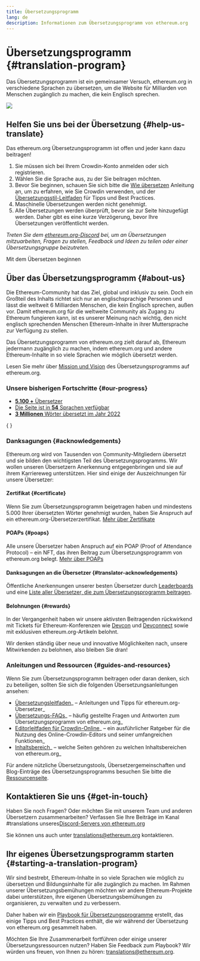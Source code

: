 ```yaml
---
title: Übersetzungsprogramm
lang: de
description: Informationen zum Übersetzungsprogramm von ethereum.org
---
```


# Übersetzungsprogramm \{#translation-program}

Das Übersetzungsprogramm ist ein gemeinsamer Versuch, ethereum.org in verschiedene Sprachen zu übersetzen, um die Website für Milliarden von Menschen zugänglich zu machen, die kein Englisch sprechen.

![](./enterprise-eth.png)

## Helfen Sie uns bei der Übersetzung \{#help-us-translate}

Das ethereum.org Übersetzungsprogramm ist offen und jeder kann dazu beitragen!

1. Sie müssen sich bei Ihrem Crowdin-Konto anmelden oder sich registrieren.
2. Wählen Sie die Sprache aus, zu der Sie beitragen möchten.
3. Bevor Sie beginnen, schauen Sie sich bitte die [Wie übersetzen](/contributing/translation-program/how-to-translate/) Anleitung an, um zu erfahren, wie Sie Crowdin verwenden, und der [Übersetzungsstil-Leitfaden](/contributing/translation-program/translators-guide/) für Tipps und Best Practices.
4. Maschinelle Übersetzungen werden nicht genehmigt.
5. Alle Übersetzungen werden überprüft, bevor sie zur Seite hinzugefügt werden. Daher gibt es eine kurze Verzögerung, bevor Ihre Übersetzungen veröffentlicht werden.

_Treten Sie dem [ethereum.org-Discord](/discord/) bei, um an Übersetzungen mitzuarbeiten, Fragen zu stellen, Feedback und Ideen zu teilen oder einer Übersetzungsgruppe beizutreten._

<ButtonLink to="https://crowdin.com/project/ethereum-org/">
  Mit dem Übersetzen beginnen
</ButtonLink>

## Über das Übersetzungsprogramm \{#about-us}

Die Ethereum-Community hat das Ziel, global und inklusiv zu sein. Doch ein Großteil des Inhalts richtet sich nur an englischsprachige Personen und lässt die weltweit 6 Milliarden Menschen, die kein Englisch sprechen, außen vor. Damit ethereum.org für die weltweite Community als Zugang zu Ethereum fungieren kann, ist es unserer Meinung nach wichtig, den nicht englisch sprechenden Menschen Ethereum-Inhalte in ihrer Muttersprache zur Verfügung zu stellen.

Das Übersetzungsprogramm von ethereum.org zielt darauf ab, Ethereum jedermann zugänglich zu machen, indem ethereum.org und andere Ethereum-Inhalte in so viele Sprachen wie möglich übersetzt werden.

Lesen Sie mehr über <a href="/contributing/translation-program/mission-and-vision">Mission und Vision</a> des Übersetzungsprogramms auf ethereum.org.

### Unsere bisherigen Fortschritte \{#our-progress}

- [**5.100 +** Übersetzer](/contributing/translation-program/contributors/)
- [Die Seite ist in **54** Sprachen verfügbar](/languages/)
- [**3 Millionen** Wörter übersetzt im Jahr 2022](/contributing/translation-program/acknowledgements/)

{
<TranslationChartImage />
}

### Danksagungen \{#acknowledgements}

Ethereum.org wird von Tausenden von Community-Mitgliedern übersetzt und sie bilden den wichtigsten Teil des Übersetzungsprogramms. Wir wollen unseren Übersetzern Anerkennung entgegenbringen und sie auf ihrem Karriereweg unterstützen. Hier sind einige der Auszeichnungen für unsere Übersetzer:

#### Zertifikat \{#certificate}

Wenn Sie zum Übersetzungsprogramm beigetragen haben und mindestens 5.000 Ihrer übersetzten Wörter genehmigt wurden, haben Sie Anspruch auf ein ethereum.org-Übersetzerzertifikat. [Mehr über Zertifikate](/contributing/translation-program/acknowledgements/#certificate)

#### POAPs \{#poaps}

Alle unsere Übersetzer haben Anspruch auf ein POAP (Proof of Attendance Protocol) – ein NFT, das ihren Beitrag zum Übersetzungsprogramm von ethereum.org belegt. [Mehr über POAPs](/contributing/translation-program/acknowledgements/#poap)

#### Danksagungen an die Übersetzer \{#translator-acknowledgements}

Öffentliche Anerkennungen unserer besten Übersetzer durch [Leaderboards](/contributing/translation-program/acknowledgements/) und eine [Liste aller Übersetzer, die zum Übersetzungsprogramm beitragen](/contributing/translation-program/contributors/).

#### Belohnungen \{#rewards}

In der Vergangenheit haben wir unsere aktivsten Beitragenden rückwirkend mit Tickets für Ethereum-Konferenzen wie [Devcon](https://devcon.org/en/) und [Devconnect](https://devconnect.org/) sowie mit exklusiven ethereum.org-Artikeln belohnt.

Wir denken ständig über neue und innovative Möglichkeiten nach, unsere Mitwirkenden zu belohnen, also bleiben Sie dran!

### Anleitungen und Ressourcen \{#guides-and-resources}

Wenn Sie zum Übersetzungsprogramm beitragen oder daran denken, sich zu beteiligen, sollten Sie sich die folgenden Übersetzungsanleitungen ansehen:

- [Übersetzungsleitfaden](/contributing/translation-program/translators-guide/)_ – Anleitungen und Tipps für ethereum.org-Übersetzer_
- [Übersetzungs-FAQs](/contributing/translation-program/faq/)_ – häufig gestellte Fragen und Antworten zum Übersetzungsprogramm von ethereum.org_
- [Editorleitfaden für Crowdin-Online](https://support.crowdin.com/online-editor/)_ – ein ausführlicher Ratgeber für die Nutzung des Online-Crowdin-Editors und seiner umfangreichen Funktionen_
- [Inhaltsbereich](/contributing/translation-program/content-buckets/)_ – welche Seiten gehören zu welchen Inhaltsbereichen von ethereum.org_

Für andere nützliche Übersetzungstools, Übersetzergemeinschaften und Blog-Einträge des Übersetzungsprogramms besuchen Sie bitte die [Ressourcenseite](/contributing/translation-program/resources/).

## Kontaktieren Sie uns \{#get-in-touch}

Haben Sie noch Fragen? Oder möchten Sie mit unserem Team und anderen Übersetzern zusammenarbeiten? Verfassen Sie Ihre Beiträge im Kanal #translations unseres[Discord-Servers von ethereum.org](https://discord.gg/ethereum-org)

Sie können uns auch unter translations@ethereum.org kontaktieren.

## Ihr eigenes Übersetzungsprogramm starten \{#starting-a-translation-program}

Wir sind bestrebt, Ethereum-Inhalte in so viele Sprachen wie möglich zu übersetzen und Bildungsinhalte für alle zugänglich zu machen. Im Rahmen unserer Übersetzungsbemühungen möchten wir andere Ethereum-Projekte dabei unterstützen, ihre eigenen Übersetzungsbemühungen zu organisieren, zu verwalten und zu verbessern.

Daher haben wir ein [Playbook für Übersetzungsprogramme](/contributing/translation-program/playbook/) erstellt, das einige Tipps und Best Practices enthält, die wir während der Übersetzung von ethereum.org gesammelt haben.

Möchten Sie Ihre Zusammenarbeit fortführen oder einige unserer Übersetzungsressourcen nutzen? Haben Sie Feedback zum Playbook? Wir würden uns freuen, von Ihnen zu hören: translations@ethereum.org.
